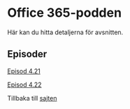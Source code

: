 # Office 365-podden

Här kan du hitta detaljerna för avsnitten.

## Episoder

[Episod 4.21](/podd/S04E21.md)

[Episod 4.22](/podd/S04E22.md)

Tillbaka till [sajten][def]

[def]: index.md
